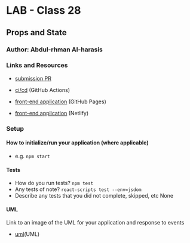 # LAB - Class 28

## Props and State

### Author: Abdul-rhman Al-harasis 

### Links and Resources

- [submission PR](https://github.com/401-advanced-javascript-Dante/lab27/pull/1)
- [ci/cd](https://github.com/401-advanced-javascript-Dante/lab27/pull/1/checks?check_run_id=467615573) (GitHub Actions)

- [front-end application](https://401-advanced-javascript-dante.github.io/lab27/) (GitHub Pages)
- [front-end application](https://lucid-hypatia-530d36.netlify.com) (Netlify)


### Setup


#### How to initialize/run your application (where applicable)

- e.g. `npm start`

#### Tests

- How do you run tests?
`npm test`
- Any tests of note?
`react-scripts test --env=jsdom`
- Describe any tests that you did not complete, skipped, etc
None

#### UML

Link to an image of the UML for your application and response to events
- [uml](https://i.ibb.co/cyYtQTR/lab28.jpg)(UML)

